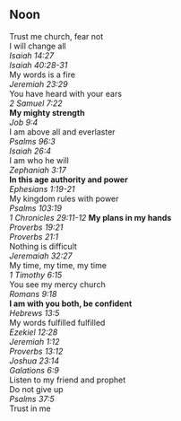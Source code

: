 ## Noon
Trust me church, fear not  
I will change all  
_Isaiah 14:27_  
_Isaiah 40:28-31_  
My words is a fire  
_Jeremiah 23:29_  
You have heard with your ears  
_2 Samuel 7:22_  
**My mighty strength**  
_Job 9:4_  
I am above all and everlaster  
_Psalms 96:3_  
_Isaiah 26:4_  
I am who he will  
_Zephaniah 3:17_  
**In this age authority and power**  
_Ephesians 1:19-21_  
My kingdom rules with power  
_Psalms 103:19_  
_1 Chronicles 29:11-12_
**My plans in my hands**  
_Proverbs 19:21_  
_Proverbs 21:1_  
Nothing is difficult  
_Jeremaiah 32:27_  
My time, my time, my time  
_1 Timothy 6:15_  
You see my mercy church  
_Romans 9:18_  
**I am with you both, be confident**  
_Hebrews 13:5_  
My words fulfilled fulfilled  
_Ezekiel 12:28_  
_Jeremiah 1:12_  
_Proverbs 13:12_  
_Joshua 23:14_  
_Galations 6:9_  
Listen to my friend and prophet  
Do not give up  
_Psalms 37:5_  
Trust in me  
